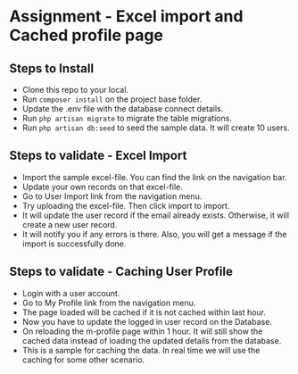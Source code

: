 # Assignment - Excel import and Cached profile page

## Steps to Install
- Clone this repo to your local.
- Run `composer install` on the project base folder.
- Update the .env file with the database connect details.
- Run `php artisan migrate` to migrate the table migrations.
- Run `php artisan db:seed` to seed the sample data. It will create 10 users.

## Steps to validate - Excel Import
- Import the sample excel-file. You can find the link on the navigation bar.
- Update your own records on that excel-file.
- Go to User Import link from the navigation menu.
- Try uploading the excel-file. Then click import to import. 
- It will update the user record if the email already exists. Otherwise, it will create a new user record.
- It will notify you if any errors is there. Also, you will get a message if the import is successfully done.

## Steps to validate - Caching User Profile
- Login with a user account.
- Go to My Profile link from the navigation menu.
- The page loaded will be cached if it is not cached within last hour.
- Now you have to update the logged in user record on the Database.
- On reloading the m-profile page within 1 hour. It will still show the cached data instead of loading the updated details from the database.
- This is a sample for caching the data. In real time we will use the caching for some other scenario. 
